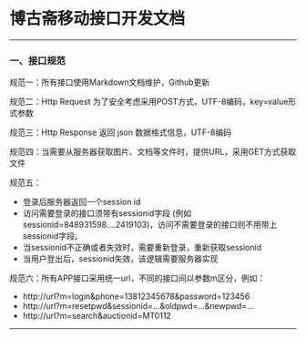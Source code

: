 # 博古斋移动接口开发文档
---

### 一、接口规范


规范一：所有接口使用Markdown文档维护，Github更新
 
规范二：Http Request 为了安全考虑采用POST方式，UTF-8编码，key=value形式参数
 
规范三：Http Response 返回 json 数据格式信息，UTF-8编码
 
规范四：当需要从服务器获取图片、文档等文件时，提供URL，采用GET方式获取文件
 
规范五：
- 登录后服务器返回一个session id
- 访问需要登录的接口须带有sessionid字段 (例如sessionid=848931598....2419103)，访问不需要登录的接口则不用带上sessionid字段。 
- 当sessionid不正确或者失效时，需要重新登录，重新获取sessionid
- 当用户登出后，sessionid失效，该逻辑需要服务器实现
 
规范六：所有APP接口采用统一url，不同的接口间以参数m区分，例如：
- http://url?m=login&phone=13812345678&password=123456
- http://url?m=resetpwd&sessionid=...&oldpwd=...&newpwd=...
- http://url?m=search&auctionid=MT0112

--- 
